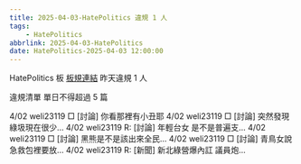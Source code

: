 ```yaml
---
title: 2025-04-03-HatePolitics 違規 1 人
tags:
    - HatePolitics
abbrlink: 2025-04-03-HatePolitics
date: HatePolitics-2025-04-03 12:00:00
---
```

HatePolitics 板 [板規連結](https://www.ptt.cc/bbs/HatePolitics/M.1617115262.A.D60.html)
昨天違規 1 人
<!-- more -->

違規清單
單日不得超過 5 篇

4/02 weli23119 □ [討論] 你看那裡有小丑耶
4/02 weli23119 □ [討論] 突然發現 綠圾現在很少…
4/02 weli23119 R: [討論] 年輕台女 是不是普遍支…
4/02 weli23119 □ [討論] 黑熊是不是該出來全民…
4/02 weli23119 □ [討論] 青鳥女說急救包裡要放…
4/02 weli23119 R: [新聞] 新北綠營爆內訌 議員炮…